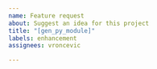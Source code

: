 ```yaml
---
name: Feature request
about: Suggest an idea for this project
title: "[gen_py_module]"
labels: enhancement
assignees: vroncevic

---
```



